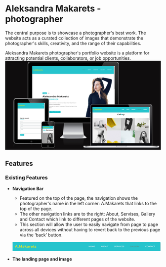 # Aleksandra Makarets - photographer

The central purpose is to showcase a photographer's best work. The website acts as a curated collection of images that demonstrate the photographer's skills, creativity, and the range of their capabilities.

 Aleksandra Makarets photographer's portfolio website is a platform for attracting potential clients, collaborators, or job opportunities.
 ![Responsice Mockup](media/Adapt1black.png)
 ## Features

### Existing Features

- __Navigation Bar__

  - Featured on the top of the page, the navigation shows the photographer's name in the left corner: A.Makarets that links to the top of the page.
  - The other navigation links are to the right: About, Servises, Gallery and Contact which link to different pages of the website.
  - This section will allow the user to easily navigate from page to page across all devices without having to revert back to the previous page via the ‘back’ button.
  
  ![Responsice Mockup](media/navbarnew.png)
- __The landing page and image__